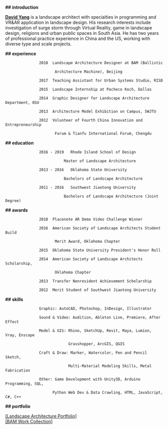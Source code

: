 **## introduction**  

**[David Yang](https://aodabo.tech/blog/00154705114712872bf1af8897f4171813cdfe5fd956858000)** is a landscape architect with specialties in programming and VR&AR application in landscape design. His research interests include investigation of surge storm through Virtual Reality, game in landscape design, religions and urban public spaces in South Asia. He has two years of professional practice experience in China and the US, working with diverse type and scale projects.  


**## experience**	


```
		       2018  Landscape Architecture Designer at BAM (Ballistic  

			          Architecture Machine), Beijing  

		       2017  Teaching Assistant for Urban Systems Studio, RISD  

		       2015  Landscape Internship at Pacheco Koch, Dallas  

		       2014  Graphic Designer for Landscape Architecture Department, OSU  

		       2013  Architecture Model Exhibition on Campus, SWJTU  

		       2012  Volunteer of Fourth China Innovation and Entrepreneurship   

			          Forum & Tianfu International Forum, Chengdu  
```

  

**## education**    


```
		       2016 - 2019   Rhode Island School of Design

		       			  Master of Landscape Architecture  

		       2013 - 2016   Oklahoma State University

		       			  Bachelors of Landscape Architecture  

		       2011 - 2016   Southwest Jiaotong University   

		       			  Bachelors of Landscape Architecture (Joint Degree)  
```


**## awards**    


```
		       2018  Placenote AR Demo Video Challenge Winner  

		       2016  American Society of Landscape Architects Student Build   

			          Merit Award, Oklahoma Chapter   

		       2015  Oklahoma State University President's Honor Roll  

		       2014  American Society of Landscape Architects Scholarship,   

			          Oklahoma Chapter  

		       2013  Transfer Nonresident Achievement Scholarship   

		       2012  Merit Student of Southwest Jiaotong University  
```


**## skills** 	       


```
		       Graphic: AutoCAD, Photoshop, InDesign, Illustrator  

		       Sound & Video: Audition, Ableton Live, Premiere, After Effect  

		       Model & GIS: Rhino, SketchUp, Revit, Maya, Lumion, Vray, Enscape  

					        Grasshopper, ArcGIS, QGIS  

		       Craft & Draw: Marker, Watercolor, Pen and Pencil Sketch,  

					        Multi-Material Modeling Skills, Metal Fabrication

		       Other: Game Development with Unity3D, Arduino Programming, SQL,

				     Python Web Dev & Data Crawling, HTML, JavaScript, C#, C++
```

**## portfolio** 	 
     
[[Landscape Architecture Portfolio]](https://aodabo.tech/blog/001548722484781e4041415105f490b8edb1a45bfe2208b000)  
[[BAM Work Collection]](https://aodabo.tech/blog/001548779468699a10c4524c93b441c9923e9e18abdc13d000)